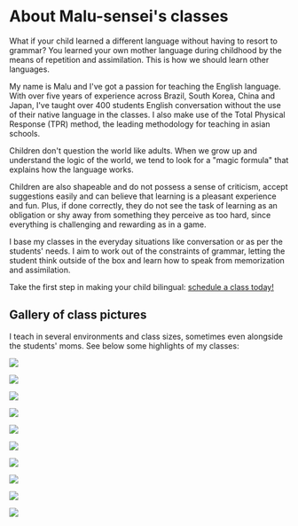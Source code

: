 # About Malu-sensei's classes

What if your child learned a different language without having to resort to grammar? You learned your own mother language during childhood by the means of repetition and assimilation. This is how we should learn other languages.

My name is Malu and I've got a passion for teaching the English language. With over five years of experience across Brazil, South Korea, China and Japan, I've taught over 400 students English conversation without the use of their native language in the classes. I also make use of the Total Physical Response (TPR) method, the leading methodology for teaching in asian schools.

Children don't question the world like adults. When we grow up and understand the logic of the world, we tend to look for a "magic formula" that explains how the language works.

Children are also shapeable and do not possess a sense of criticism, accept suggestions easily and can believe that learning is a pleasant experience and fun. Plus, if done correctly, they do not see the task of learning as an obligation or shy away from something they perceive as too hard, since everything is challenging and rewarding as in a game.

I base my classes in the everyday situations like conversation or as per the students' needs. I aim to work out of the constraints of grammar, letting the student think outside of the box and learn how to speak from memorization and assimilation.

Take the first step in making your child bilingual: [schedule a class today!](/contact.html)

## Gallery of class pictures

I teach in several environments and class sizes, sometimes even alongside the students' moms. See below some highlights of my classes:

![](/images/Slide1.JPG)

![](/images/Slide2.JPG)

![](/images/Slide3.JPG)

![](/images/Slide4.JPG)

![](/images/Slide5.JPG)

![](/images/Slide6.JPG)

![](/images/Slide7.JPG)

![](/images/Slide8.JPG)

![](/images/Slide9.JPG)

![](/images/Slide10.JPG)
